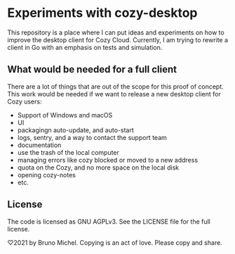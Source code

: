 # Experiments with cozy-desktop

This repository is a place where I can put ideas and experiments on how to
improve the desktop client for Cozy Cloud. Currently, I am trying to rewrite a
client in Go with an emphasis on tests and simulation.

## What would be needed for a full client

There are a lot of things that are out of the scope for this proof of concept.
This work would be needed if we want to release a new desktop client for Cozy
users:

- Support of Windows and macOS
- UI
- packagingn auto-update, and auto-start
- logs, sentry, and a way to contact the support team
- documentation
- use the trash of the local computer
- managing errors like cozy blocked or moved to a new address
- quota on the Cozy, and no more space on the local disk
- opening cozy-notes
- etc.

## License

The code is licensed as GNU AGPLv3. See the LICENSE file for the full license.

♡2021 by Bruno Michel. Copying is an act of love. Please copy and share.
